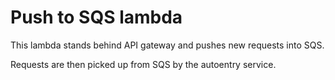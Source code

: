 # Push to SQS lambda
This lambda stands behind API gateway and pushes new requests into SQS.

Requests are then picked up from SQS by the autoentry service.